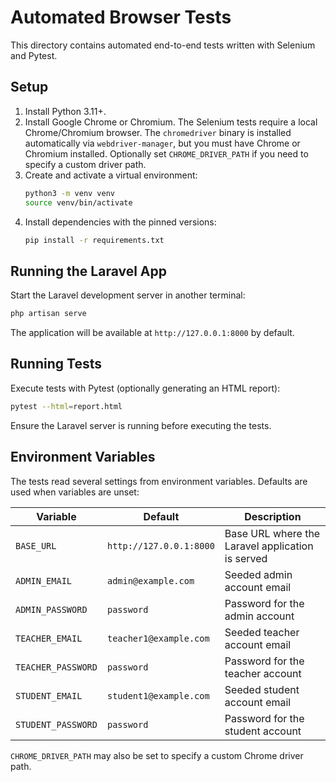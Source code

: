 # Automated Browser Tests

This directory contains automated end-to-end tests written with Selenium and Pytest.

## Setup

1. Install Python 3.11+.
2. Install Google Chrome or Chromium. The Selenium tests require a local Chrome/Chromium browser. The `chromedriver` binary is installed automatically via `webdriver-manager`, but you must have Chrome or Chromium installed. Optionally set `CHROME_DRIVER_PATH` if you need to specify a custom driver path.
3. Create and activate a virtual environment:
   ```bash
   python3 -m venv venv
   source venv/bin/activate
   ```
4. Install dependencies with the pinned versions:
   ```bash
   pip install -r requirements.txt
   ```

## Running the Laravel App

Start the Laravel development server in another terminal:

```bash
php artisan serve
```

The application will be available at `http://127.0.0.1:8000` by default.

## Running Tests

Execute tests with Pytest (optionally generating an HTML report):

```bash
pytest --html=report.html
```

Ensure the Laravel server is running before executing the tests.

## Environment Variables

The tests read several settings from environment variables. Defaults are used
when variables are unset:

| Variable | Default | Description |
|----------|---------|-------------|
| `BASE_URL` | `http://127.0.0.1:8000` | Base URL where the Laravel application is served |
| `ADMIN_EMAIL` | `admin@example.com` | Seeded admin account email |
| `ADMIN_PASSWORD` | `password` | Password for the admin account |
| `TEACHER_EMAIL` | `teacher1@example.com` | Seeded teacher account email |
| `TEACHER_PASSWORD` | `password` | Password for the teacher account |
| `STUDENT_EMAIL` | `student1@example.com` | Seeded student account email |
| `STUDENT_PASSWORD` | `password` | Password for the student account |

`CHROME_DRIVER_PATH` may also be set to specify a custom Chrome driver path.
